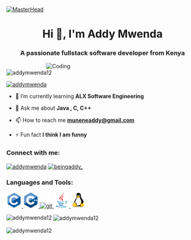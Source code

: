 [![MasterHead](https://winterbe.com/image/matrix-has-you.gif)](https://winterbe.com)
<h1 align="center">Hi 👋, I'm Addy Mwenda</h1>
<h3 align="center">A passionate fullstack software developer from Kenya</h3>
<img align="right" alt="Coding" width="400" scr="https://ardas-it.com/uploads/images/blogs/giph.gif">

<p align="left"> <img src="https://komarev.com/ghpvc/?username=addymwenda12&label=Profile%20views&color=0e75b6&style=flat" alt="addymwenda12" /> </p>

<p align="left"> <a href="https://twitter.com/addymwenda" target="blank"><img src="https://img.shields.io/twitter/follow/addymwenda?logo=twitter&style=for-the-badge" alt="addymwenda" /></a> </p>

- 🌱 I’m currently learning **ALX Software Engineering**

- 💬 Ask me about **Java , C, C++**

- 📫 How to reach me **muneneaddy@gmail.com**

- ⚡ Fun fact **I think I am funny**

<h3 align="left">Connect with me:</h3>
<p align="left">
<a href="https://twitter.com/addymwenda" target="blank"><img align="center" src="https://raw.githubusercontent.com/rahuldkjain/github-profile-readme-generator/master/src/images/icons/Social/twitter.svg" alt="addymwenda" height="30" width="40" /></a>
<a href="https://instagram.com/beingaddy_" target="blank"><img align="center" src="https://raw.githubusercontent.com/rahuldkjain/github-profile-readme-generator/master/src/images/icons/Social/instagram.svg" alt="beingaddy_" height="30" width="40" /></a>
</p>

<h3 align="left">Languages and Tools:</h3>
<p align="left"> <a href="https://www.cprogramming.com/" target="_blank" rel="noreferrer"> <img src="https://raw.githubusercontent.com/devicons/devicon/master/icons/c/c-original.svg" alt="c" width="40" height="40"/> </a> <a href="https://www.w3schools.com/cpp/" target="_blank" rel="noreferrer"> <img src="https://raw.githubusercontent.com/devicons/devicon/master/icons/cplusplus/cplusplus-original.svg" alt="cplusplus" width="40" height="40"/> </a> <a href="https://git-scm.com/" target="_blank" rel="noreferrer"> <img src="https://www.vectorlogo.zone/logos/git-scm/git-scm-icon.svg" alt="git" width="40" height="40"/> </a> <a href="https://www.java.com" target="_blank" rel="noreferrer"> <img src="https://raw.githubusercontent.com/devicons/devicon/master/icons/java/java-original.svg" alt="java" width="40" height="40"/> </a> <a href="https://www.linux.org/" target="_blank" rel="noreferrer"> <img src="https://raw.githubusercontent.com/devicons/devicon/master/icons/linux/linux-original.svg" alt="linux" width="40" height="40"/> </a> </p>

<p><img align="left" src="https://github-readme-stats.vercel.app/api/top-langs?username=addymwenda12&show_icons=true&locale=en&layout=compact" alt="addymwenda12" /></p>

<p>&nbsp;<img align="center" src="https://github-readme-stats.vercel.app/api?username=addymwenda12&show_icons=true&locale=en" alt="addymwenda12" /></p>

<p><img align="center" src="https://github-readme-streak-stats.herokuapp.com/?user=addymwenda12&" alt="addymwenda12" /></p>
